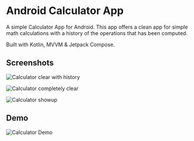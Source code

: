 
# Android Calculator App

A simple Calculator App for Android.
This app offers a clean app for simple math calculations with a history of the operations that has been computed.

Built with Kotlin, MVVM & Jetpack Compose.


## Screenshots

![Calculator clear with history](https://github.com/Katsuhoku/calculator-app/assets/38541662/cbd7cc25-dad8-4e32-845c-03c52b60e1f7)

![Calculator completely clear](https://github.com/Katsuhoku/calculator-app/assets/38541662/8592cb34-16bd-4253-aa1b-e8e7c0d96ce2)

![Calculator showup](https://github.com/Katsuhoku/calculator-app/assets/38541662/80dd77fc-95f8-41a5-906c-bdc02bf61d98)


## Demo

![Calculator Demo](https://github.com/Katsuhoku/calculator-app/assets/38541662/6215ba2e-6cb1-46c9-8448-a1a245a86e6f)

